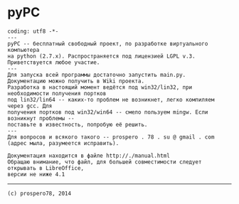 pyPC
=====
    coding: utf8 -*-
    ---
    pyPC -- бесплатный свободный проект, по разработке виртуального компьютера
    на python (2.7.x). Распространяется под лицензией LGPL v.3. Приветствуется любое участие.
    ---
    Для запуска всей программы достаточно запустить main.py.
    Документацию можно получить в Wiki проекта.
    Разработка в настоящий момент ведётся под win32/lin32, при необходимости получения портков
    под lin32/lin64 -- каких-то проблем не возникнет, легко компиляем через gcc. Для
    получения портков под win32/win64 -- смело пользуем mingw. Если возникнут проблемы --
    поставьте в известность, попробую её решить.
    ---
    Для вопросов и всякого такого -- prospero . 78 . su @ gmail . com
    (адрес мыла, разумеется исправить).
    
    Документация находится в файле http://./manual.html
    Обращаю внимание, что файл, для большей совместимости следует открывать в LibreOffice,
    версии не ниже 4.1

------
    (с) prospero78, 2014
